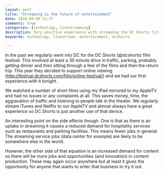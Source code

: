 ```yaml
---
layout: post
title: "Streaming is the future of entertainment"
date: 2016-09-08 21:37
comments: true
categories: [technology, livestreaming]
description: Very positive experience with streaming the DC Shorts film festival
keywords: technology, livestream, entertainment, dcshorts

---
```

In the past we regularly went into DC for the DC Shorts (@dcshorts) film festival.
This involved at least a 30 minute drive in traffic, parking, probably getting dinner and then sitting through a few of the films and then the return trip.
This year they decided to support online viewing (http://festival.dcshorts.com/film/online-festival/) and we had our first experience with it tonight.

We watched a number of short films using my iPad mirrored to my AppleTV and had no issues or any complaints at all.
This saves money, time, the aggravation of traffic and listening to people talk in the theater. We regularly stream iTunes and Netflix to our AppleTV and almost always have a great experience so DC Shorts is just another use of that device.

An interesting point on the side effects though.
One is that as there is an uptake in streaming it causes a reduced demand for hospitality services such as restaurants and parking facilities.
This means fewer jobs in general.
The streaming service jobs (data center for example) are likely to be somewhere else in the world.

However, the other side of that equation is an increased demand for content so there will be more jobs and opportunities (and innovation) in content production.
These may again occur anywhere but at least it gives the opportunity for anyone that wants to enter that business to try it out.



